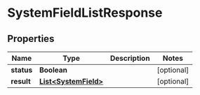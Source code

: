 

# SystemFieldListResponse


## Properties

| Name | Type | Description | Notes |
|------------ | ------------- | ------------- | -------------|
|**status** | **Boolean** |  |  [optional] |
|**result** | [**List&lt;SystemField&gt;**](SystemField.md) |  |  [optional] |



